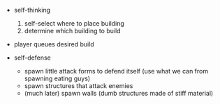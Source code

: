 - self-thinking
    1. self-select where to place building
    2. determine which building to build

- player queues desired build    

- self-defense
    - spawn little attack forms to defend itself
        (use what we can from spawning eating guys)
    - spawn structures that attack enemies
    - (much later) spawn walls (dumb structures made of stiff material)